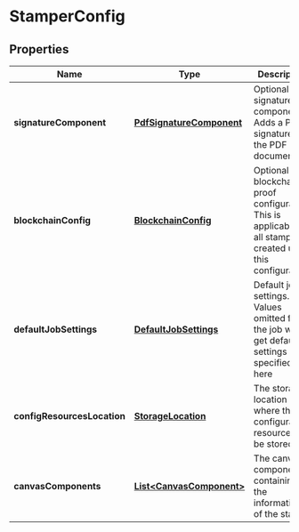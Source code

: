 
# StamperConfig

## Properties
Name | Type | Description | Notes
------------ | ------------- | ------------- | -------------
**signatureComponent** | [**PdfSignatureComponent**](PdfSignatureComponent.md) | Optional PDF signature component. Adds a PDF signature to the PDF document.  |  [optional]
**blockchainConfig** | [**BlockchainConfig**](BlockchainConfig.md) | Optional blockchain proof configuration. This is applicable to all stamps created using this configuration.  |  [optional]
**defaultJobSettings** | [**DefaultJobSettings**](DefaultJobSettings.md) | Default job settings. Values omitted from the job will get default settings specified in here |  [optional]
**configResourcesLocation** | [**StorageLocation**](StorageLocation.md) | The storage location where the configuration resources will be stored |  [optional]
**canvasComponents** | [**List&lt;CanvasComponent&gt;**](CanvasComponent.md) | The canvas components containing the information of the stamp | 



